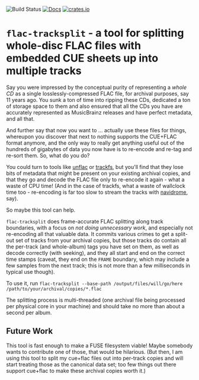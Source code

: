 ![Build Status](https://github.com/antifuchs/flac-tracksplit/actions/workflows/ci.yml/badge.svg) [![Docs](https://docs.rs/flac-tracksplit/badge.svg)](https://docs.rs/flac-tracksplit/) [![crates.io](https://img.shields.io/crates/v/flac-tracksplit.svg)](https://crates.io/crates/flac-tracksplit)

# `flac-tracksplit` - a tool for splitting whole-disc FLAC files with embedded CUE sheets up into multiple tracks

Say you were impressed by the conceptual purity of representing a *whole CD* as a single losslessly-compressed FLAC file, for archival purposes, say 11 years ago. You sunk a ton of time into ripping these CDs, dedicated a ton of storage space to them and also ensured that all the CDs you have are accurately represented as MusicBrainz releases and have perfect metadata, and all that.

And further say that now you want to ... actually use these files for things, whereupon you discover that next to nothing supports the CUE+FLAC format anymore, and the only way to really get anything useful out of the hundreds of gigabytes of data you now have is to re-encode and re-tag and re-sort them. So, what do you do?

You could turn to tools like [unflac](https://sr.ht/~ft/unflac/) or [trackfs](https://github.com/andresch/trackfs), but you'll find that they lose bits of metadata that might be present on your existing archival copies, and that they go and decode the FLAC file only to re-encode it again - what a waste of CPU time! (And in the case of trackfs, what a waste of wallclock time too - re-encoding is far too slow to stream the tracks with [navidrome](https://www.navidrome.org/), say).

So maybe this tool can help.

`flac-tracksplit` does frame-accurate FLAC splitting along track boundaries, with a focus on *not doing unnecessary work*, and especially not re-encoding all that valuable data. It commits various crimes to get a split-out set of tracks from your archival copies, but those tracks do contain all the per-track (and whole-album) tags you have set on them, as well as decode correctly (with seeking), and they all start and end on the correct time stamps (caveat, they end on the `FRAME` boundary, which may include a few samples from the next track; this is not more than a few milliseconds in typical use though).

To use it, run `flac-tracksplit --base-path /output/files/will/go/here /path/to/your/archival/copies/*.flac`

The splitting process is multi-threaded (one archival file being processed per physical core in your machine) and should take no more than about a second per album.

## Future Work

This tool is fast enough to make a FUSE filesystem viable! Maybe somebody wants to contribute one of those, that would be hilarious. (But then, I am using this tool to split my cue+flac files out into per-track copies and will start treating those as the canonical data set; too few things out there support cue+flac to make these archival copies worth it.)
